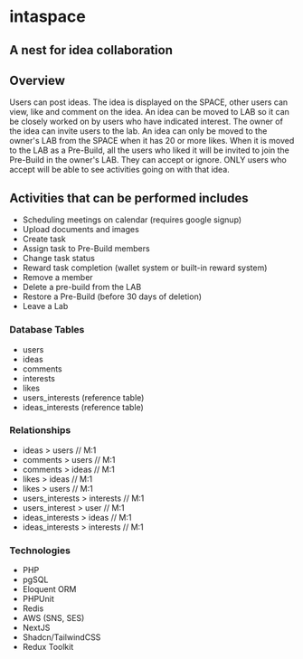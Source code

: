 # intaspace

## A nest for idea collaboration

## Overview

Users can post ideas.
The idea is displayed on the SPACE, other users can view, like and comment on the idea.
An idea can be moved to LAB so it can be closely worked on by users who have indicated interest.
The owner of the idea can invite users to the lab.
An idea can only be moved to the owner's LAB from the SPACE when it has 20 or more likes.
When it is moved to the LAB as a Pre-Build, all the users who liked it will be invited to join the Pre-Build in the owner's LAB. They can accept or ignore.
ONLY users who accept will be able to see activities going on with that idea.

## Activities that can be performed includes

- Scheduling meetings on calendar (requires google signup)
- Upload documents and images
- Create task
- Assign task to Pre-Build members
- Change task status
- Reward task completion (wallet system or built-in reward system)
- Remove a member
- Delete a pre-build from the LAB
- Restore a Pre-Build (before 30 days of deletion)
- Leave a Lab

### Database Tables

- users
- ideas
- comments
- interests
- likes
- users_interests (reference table)
- ideas_interests (reference table)

### Relationships

- ideas > users // M:1
- comments > users // M:1
- comments > ideas // M:1
- likes > ideas // M:1
- likes > users // M:1
- users_interests > interests // M:1
- users_interest > user // M:1
- ideas_interests > ideas // M:1
- ideas_interests > interests // M:1

### Technologies

- PHP
- pgSQL
- Eloquent ORM
- PHPUnit
- Redis
- AWS (SNS, SES)
- NextJS
- Shadcn/TailwindCSS
- Redux Toolkit
